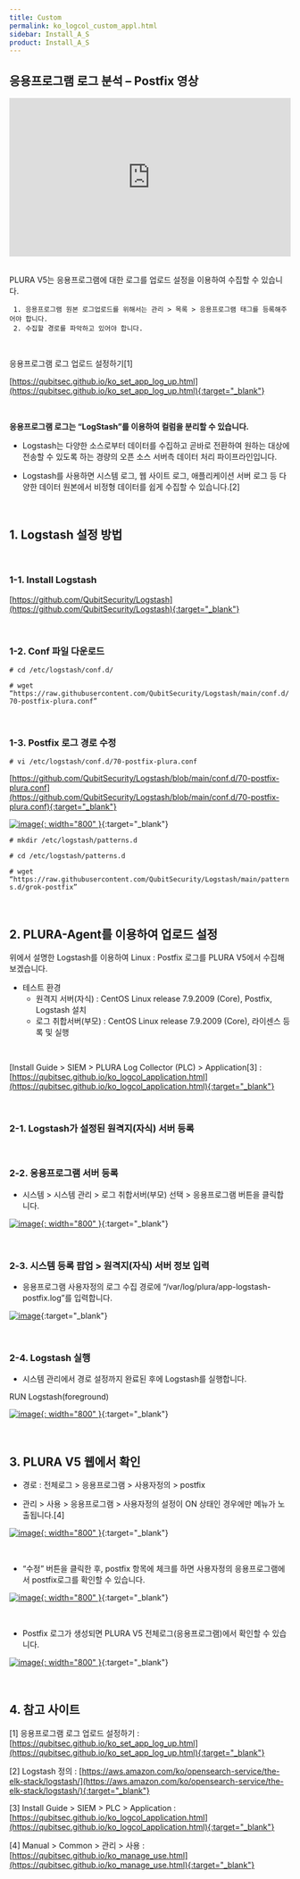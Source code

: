 ```yaml
---
title: Custom
permalink: ko_logcol_custom_appl.html
sidebar: Install_A_S
product: Install_A_S
---
```


## 응용프로그램 로그 분석 – Postfix 영상

<style>.embed-container { position: relative; padding-bottom: 56.25%; height: 0; overflow: hidden; max-width: 100%; } .embed-container iframe, .embed-container object, .embed-container embed { position: absolute; top: 0; left: 0; width: 100%; height: 100%; }</style><div class='embed-container'><iframe src='https://www.youtube.com/embed/YmWLsadlIdM' frameborder='0' allowfullscreen></iframe></div>

<br />

PLURA V5는 응용프로그램에 대한 로그를 업로드 설정을 이용하여 수집할 수 있습니다.

     1. 응용프로그램 원본 로그업로드를 위해서는 관리 > 목록 > 응용프로그램 태그를 등록해주어야 합니다.
     2. 수집할 경로를 파악하고 있어야 합니다.

<br />

응용프로그램 로그 업로드 설정하기[1]

[https://qubitsec.github.io/ko_set_app_log_up.html](https://qubitsec.github.io/ko_set_app_log_up.html){:target="_blank"}

<br />

**응용프로그램 로그는 “LogStash”를 이용하여 컬럼을 분리할 수 있습니다.**

- Logstash는 다양한 소스로부터 데이터를 수집하고 곧바로 전환하여 원하는 대상에 전송할 수 있도록 하는 경량의 오픈 소스 서버측 데이터 처리 파이프라인입니다.

- Logstash를 사용하면 시스템 로그, 웹 사이트 로그, 애플리케이션 서버 로그 등 다양한 데이터 원본에서 비정형 데이터를 쉽게 수집할 수 있습니다.[2]

<br />

## 1. Logstash 설정 방법

<br />

### 1-1. Install Logstash
[https://github.com/QubitSecurity/Logstash](https://github.com/QubitSecurity/Logstash){:target="_blank"}

<br />

### 1-2. Conf 파일 다운로드
`# cd /etc/logstash/conf.d/`

`# wget “https://raw.githubusercontent.com/QubitSecurity/Logstash/main/conf.d/70-postfix-plura.conf”`

<br />

### 1-3. Postfix 로그 경로 수정

`# vi /etc/logstash/conf.d/70-postfix-plura.conf`

[https://github.com/QubitSecurity/Logstash/blob/main/conf.d/70-postfix-plura.conf](https://github.com/QubitSecurity/Logstash/blob/main/conf.d/70-postfix-plura.conf){:target="_blank"}

[![image](/docs/images/Ins_G/LogCol_Customapp/2.png){: width="800" }](/docs/images/Ins_G/LogCol_Customapp/2.png){:target="_blank"}

`# mkdir /etc/logstash/patterns.d`

`# cd /etc/logstash/patterns.d`

`# wget “https://raw.githubusercontent.com/QubitSecurity/Logstash/main/patterns.d/grok-postfix”`

<br />

## 2. PLURA-Agent를 이용하여 업로드 설정

위에서 설명한 Logstash를 이용하여 Linux : Postfix 로그를 PLURA V5에서 수집해보겠습니다.

- 테스트 환경
   - 원격지 서버(자식) : CentOS Linux release 7.9.2009 (Core), Postfix, Logstash 설치
   - 로그 취합서버(부모) : CentOS Linux release 7.9.2009 (Core), 라이센스 등록 및 실행

<br />

[Install Guide > SIEM > PLURA Log Collector (PLC) > Application[3] : [https://qubitsec.github.io/ko_logcol_application.html](https://qubitsec.github.io/ko_logcol_application.html){:target="_blank"}

<br />

### 2-1. Logstash가 설정된 원격지(자식) 서버 등록

<br />

### 2-2. 응용프로그램 서버 등록

- 시스템  > 시스템 관리 > 로그 취합서버(부모) 선택 > 응용프로그램 버튼을 클릭합니다.  

[![image](/docs/images/Ins_G/LogCol_Customapp/3.png){: width="800" }](/docs/images/Ins_G/LogCol_Customapp/3.png){:target="_blank"}

<br />

### 2-3. 시스템 등록 팝업 > 원격지(자식) 서버 정보 입력

- 응용프로그램 사용자정의 로그 수집 경로에 “/var/log/plura/app-logstash-postfix.log”를 입력합니다.

[![image](/docs/images/Ins_G/LogCol_Customapp/4.png)](/docs/images/Ins_G/LogCol_Customapp/4.png){:target="_blank"}

<br />

### 2-4. Logstash 실행

- 시스템 관리에서 경로 설정까지 완료된 후에 Logstash를 실행합니다.

RUN Logstash(foreground)

[![image](/docs/images/Ins_G/LogCol_Customapp/5.png){: width="800" }](/docs/images/Ins_G/LogCol_Customapp/5.png){:target="_blank"}

<br />

## 3. PLURA V5 웹에서 확인

- 경로 : 전체로그 > 응용프로그램 > 사용자정의 > postfix

- 관리 > 사용 > 응용프로그램 > 사용자정의 설정이 ON 상태인 경우에만 메뉴가 노출됩니다.[4]

[![image](/docs/images/Ins_G/LogCol_Customapp/6.png){: width="800" }](/docs/images/Ins_G/LogCol_Customapp/6.png){:target="_blank"}

<br />

- “수정” 버튼을 클릭한 후, postfix 항목에 체크를 하면 사용자정의 응용프로그램에서 postfix로그를 확인할 수 있습니다.


[![image](/docs/images/Ins_G/LogCol_Customapp/7.png){: width="800" }](/docs/images/Ins_G/LogCol_Customapp/7.png){:target="_blank"}

<br />

- Postfix 로그가 생성되면 PLURA V5 전체로그(응용프로그램)에서 확인할 수 있습니다.

[![image](/docs/images/Ins_G/LogCol_Customapp/8.png){: width="800" }](/docs/images/Ins_G/LogCol_Customapp/8.png){:target="_blank"}

<br />

## 4. 참고 사이트

[1] 응용프로그램 로그 업로드 설정하기 : [https://qubitsec.github.io/ko_set_app_log_up.html](https://qubitsec.github.io/ko_set_app_log_up.html){:target="_blank"}

[2] Logstash 정의 : [https://aws.amazon.com/ko/opensearch-service/the-elk-stack/logstash/](https://aws.amazon.com/ko/opensearch-service/the-elk-stack/logstash/){:target="_blank"}

[3] Install Guide > SIEM > PLC > Application : [https://qubitsec.github.io/ko_logcol_application.html](https://qubitsec.github.io/ko_logcol_application.html){:target="_blank"}

[4] Manual > Common > 관리 > 사용 : [https://qubitsec.github.io/ko_manage_use.html](https://qubitsec.github.io/ko_manage_use.html){:target="_blank"}